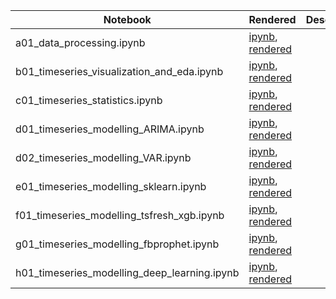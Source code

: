 |  Notebook | Rendered   | Description  |  Author |
|---|---|---|---|
| a01_data_processing.ipynb  | [ipynb](https://github.com/bhishanpdl/Project_Web_Traffic_Timeseries_Forecasting/blob/master/notebooks/a01_data_processing.ipynb), [rendered](https://nbviewer.jupyter.org/github/bhishanpdl/Project_Web_Traffic_Timeseries_Forecasting/blob/master/notebooks/a01_data_processing.ipynb)  |   | [Bhishan Poudel](https://bhishanpdl.github.io/)  |
| b01_timeseries_visualization_and_eda.ipynb  | [ipynb](https://github.com/bhishanpdl/Project_Web_Traffic_Timeseries_Forecasting/blob/master/notebooks/b01_timeseries_visualization_and_eda.ipynb), [rendered](https://nbviewer.jupyter.org/github/bhishanpdl/Project_Web_Traffic_Timeseries_Forecasting/blob/master/notebooks/b01_timeseries_visualization_and_eda.ipynb)  |   | [Bhishan Poudel](https://bhishanpdl.github.io/)  |
| c01_timeseries_statistics.ipynb  | [ipynb](https://github.com/bhishanpdl/Project_Web_Traffic_Timeseries_Forecasting/blob/master/notebooks/c01_timeseries_statistics.ipynb), [rendered](https://nbviewer.jupyter.org/github/bhishanpdl/Project_Web_Traffic_Timeseries_Forecasting/blob/master/notebooks/c01_timeseries_statistics.ipynb)  |   | [Bhishan Poudel](https://bhishanpdl.github.io/)  |
| d01_timeseries_modelling_ARIMA.ipynb  | [ipynb](https://github.com/bhishanpdl/Project_Web_Traffic_Timeseries_Forecasting/blob/master/notebooks/d01_timeseries_modelling_ARIMA.ipynb), [rendered](https://nbviewer.jupyter.org/github/bhishanpdl/Project_Web_Traffic_Timeseries_Forecasting/blob/master/notebooks/d01_timeseries_modelling_ARIMA.ipynb)  |   | [Bhishan Poudel](https://bhishanpdl.github.io/)  |
| d02_timeseries_modelling_VAR.ipynb  | [ipynb](https://github.com/bhishanpdl/Project_Web_Traffic_Timeseries_Forecasting/blob/master/notebooks/d02_timeseries_modelling_VAR.ipynb), [rendered](https://nbviewer.jupyter.org/github/bhishanpdl/Project_Web_Traffic_Timeseries_Forecasting/blob/master/notebooks/d02_timeseries_modelling_VAR.ipynb)  |   | [Bhishan Poudel](https://bhishanpdl.github.io/)  |
| e01_timeseries_modelling_sklearn.ipynb  | [ipynb](https://github.com/bhishanpdl/Project_Web_Traffic_Timeseries_Forecasting/blob/master/notebooks/e01_timeseries_modelling_sklearn.ipynb), [rendered](https://nbviewer.jupyter.org/github/bhishanpdl/Project_Web_Traffic_Timeseries_Forecasting/blob/master/notebooks/e01_timeseries_modelling_sklearn.ipynb)  |   | [Bhishan Poudel](https://bhishanpdl.github.io/)  |
| f01_timeseries_modelling_tsfresh_xgb.ipynb  | [ipynb](https://github.com/bhishanpdl/Project_Web_Traffic_Timeseries_Forecasting/blob/master/notebooks/f01_timeseries_modelling_tsfresh_xgb.ipynb), [rendered](https://nbviewer.jupyter.org/github/bhishanpdl/Project_Web_Traffic_Timeseries_Forecasting/blob/master/notebooks/f01_timeseries_modelling_tsfresh_xgb.ipynb)  |   | [Bhishan Poudel](https://bhishanpdl.github.io/)  |
| g01_timeseries_modelling_fbprophet.ipynb  | [ipynb](https://github.com/bhishanpdl/Project_Web_Traffic_Timeseries_Forecasting/blob/master/notebooks/g01_timeseries_modelling_fbprophet.ipynb), [rendered](https://nbviewer.jupyter.org/github/bhishanpdl/Project_Web_Traffic_Timeseries_Forecasting/blob/master/notebooks/g01_timeseries_modelling_fbprophet.ipynb)  |   | [Bhishan Poudel](https://bhishanpdl.github.io/)  |
| h01_timeseries_modelling_deep_learning.ipynb  | [ipynb](https://github.com/bhishanpdl/Project_Web_Traffic_Timeseries_Forecasting/blob/master/notebooks/h01_timeseries_modelling_deep_learning.ipynb), [rendered](https://nbviewer.jupyter.org/github/bhishanpdl/Project_Web_Traffic_Timeseries_Forecasting/blob/master/notebooks/h01_timeseries_modelling_deep_learning.ipynb)  |   | [Bhishan Poudel](https://bhishanpdl.github.io/)  |
